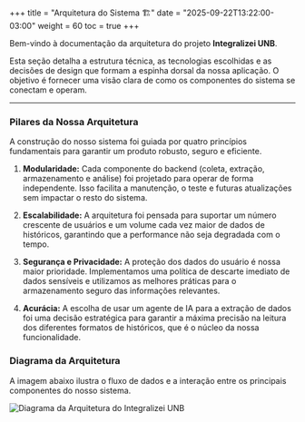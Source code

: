 +++
title = "Arquitetura do Sistema 🏗️"
date = "2025-09-22T13:22:00-03:00"
weight = 60
toc = true
+++

Bem-vindo à documentação da arquitetura do projeto **Integralizei UNB**.

Esta seção detalha a estrutura técnica, as tecnologias escolhidas e as decisões de design que formam a espinha dorsal da nossa aplicação. O objetivo é fornecer uma visão clara de como os componentes do sistema se conectam e operam.

---

### Pilares da Nossa Arquitetura

A construção do nosso sistema foi guiada por quatro princípios fundamentais para garantir um produto robusto, seguro e eficiente.

1.  **Modularidade:** Cada componente do backend (coleta, extração, armazenamento e análise) foi projetado para operar de forma independente. Isso facilita a manutenção, o teste e futuras atualizações sem impactar o resto do sistema.

2.  **Escalabilidade:** A arquitetura foi pensada para suportar um número crescente de usuários e um volume cada vez maior de dados de históricos, garantindo que a performance não seja degradada com o tempo.

3.  **Segurança e Privacidade:** A proteção dos dados do usuário é nossa maior prioridade. Implementamos uma política de descarte imediato de dados sensíveis e utilizamos as melhores práticas para o armazenamento seguro das informações relevantes.

4.  **Acurácia:** A escolha de usar um agente de IA para a extração de dados foi uma decisão estratégica para garantir a máxima precisão na leitura dos diferentes formatos de históricos, que é o núcleo da nossa funcionalidade.

### Diagrama da Arquitetura

A imagem abaixo ilustra o fluxo de dados e a interação entre os principais componentes do nosso sistema.

![Diagrama da Arquitetura do Integralizei UNB](/images/diagrama-arquitetura.png)

